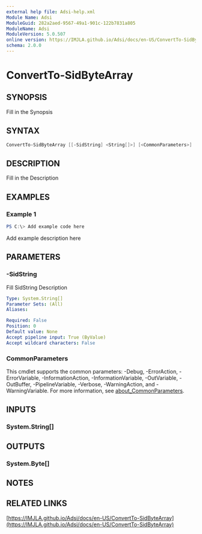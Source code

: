 ```yaml
---
external help file: Adsi-help.xml
Module Name: Adsi
ModuleGuid: 282a2aed-9567-49a1-901c-122b7831a805
ModuleName: Adsi
ModuleVersion: 5.0.507
online version: https://IMJLA.github.io/Adsi/docs/en-US/ConvertTo-SidByteArray
schema: 2.0.0
---
```


# ConvertTo-SidByteArray

## SYNOPSIS
Fill in the Synopsis

## SYNTAX

```powershell
ConvertTo-SidByteArray [[-SidString] <String[]>] [<CommonParameters>]
```

## DESCRIPTION
Fill in the Description

## EXAMPLES

### Example 1
```powershell
PS C:\> Add example code here
```

Add example description here

## PARAMETERS

### -SidString
Fill SidString Description

```yaml
Type: System.String[]
Parameter Sets: (All)
Aliases:

Required: False
Position: 0
Default value: None
Accept pipeline input: True (ByValue)
Accept wildcard characters: False
```

### CommonParameters
This cmdlet supports the common parameters: -Debug, -ErrorAction, -ErrorVariable, -InformationAction, -InformationVariable, -OutVariable, -OutBuffer, -PipelineVariable, -Verbose, -WarningAction, and -WarningVariable. For more information, see [about_CommonParameters](http://go.microsoft.com/fwlink/?LinkID=113216).

## INPUTS

### System.String[]

## OUTPUTS

### System.Byte[]

## NOTES

## RELATED LINKS

[https://IMJLA.github.io/Adsi/docs/en-US/ConvertTo-SidByteArray](https://IMJLA.github.io/Adsi/docs/en-US/ConvertTo-SidByteArray)


